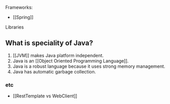
Frameworks:
- [[Spring]]

Libraries

## What is speciality of Java?

1. [[JVM]] makes Java platform independent.
2. Java is an [[Object Oriented Programming Language]].
3. Java is a robust language because it uses strong memory management.
4. Java has automatic garbage collection.


### etc
- [[RestTemplate vs WebClient]]
